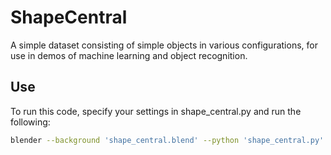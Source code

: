 # ShapeCentral

A simple dataset consisting of simple objects in various configurations, for use in demos of machine learning and object recognition.

## Use

To run this code, specify your settings in shape_central.py and run the following:

```bash
blender --background 'shape_central.blend' --python 'shape_central.py'
```
